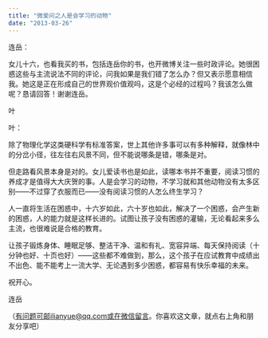 ```yaml
---
title: "微爱问之人是会学习的动物"
date: "2013-03-26"
---
```


连岳：

女儿十六，也看我买的书，包括连岳你的书，也开微博关注一些时政评论。她很困惑这些与主流说法不同的评论，问我如果是我们错了怎么办？但又表示愿意相信我。她这是正在形成自己的世界观价值观吗，这是个必经的过程吗？我该怎么做呢？恳请回答！谢谢连岳。

叶

叶：

除了物理化学这类硬科学有标准答案，世上其他许多事可以有多种解释，就像林中的分岔小径，往左往右风景不同，但不能说哪条是错，哪条是对。

但走路看风景本身是对的。女儿爱读书也是如此，读哪本书并不重要，阅读习惯的养成才是值得大大庆贺的事。人是会学习的动物，不学习就和其他动物没有太多区别——不过穿了衣服而已——没有阅读习惯的人怎么终生学习？

人一直将生活在困惑中，十六岁如此，六十岁也如此，解决了一个困惑，会产生新的困惑，人的能力就是这样长进的。试图让孩子没有困惑的灌输，无论看起来多么主流，也很难说是合格的教育。

让孩子锻炼身体、睡眠足够、整洁干净、温和有礼、宽容异端、每天保持阅读（十分钟也好、十页也好）——这些都不难做到，那么，这个孩子在应试教育中成绩出不出色、能不能考上一流大学、无论遇到多少困惑，都容易有快乐幸福的未来。

祝开心。

连岳

（有问题可邮ilianyue@qq.com或在微信留言。你喜欢这文章，就点右上角和朋友分享吧）
